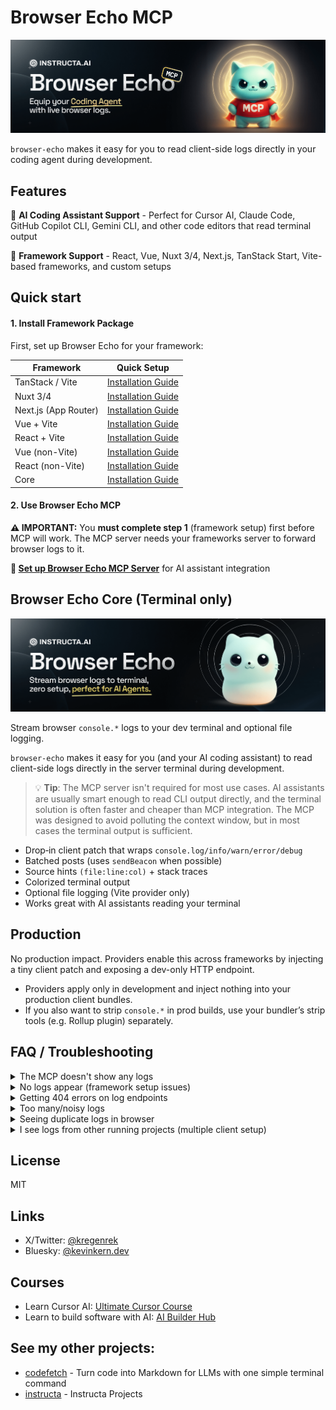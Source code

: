 # Browser Echo MCP

![Browser Echo MCP](public/browser-echo-mcp-banner.png)

`browser-echo` makes it easy for you to read client-side logs directly in your coding agent during development.

## Features

🤖 **AI Coding Assistant Support** - Perfect for Cursor AI, Claude Code, GitHub Copilot CLI, Gemini CLI, and other code editors that read terminal output

🚀 **Framework Support** - React, Vue, Nuxt 3/4, Next.js, TanStack Start, Vite-based frameworks, and custom setups


## Quick start

#### 1. Install Framework Package

First, set up Browser Echo for your framework:

| Framework | Quick Setup |
| --- | --- |
| TanStack / Vite | [Installation Guide](packages/vite/README.md#tanstack-start) |
| Nuxt 3/4 | [Installation Guide](packages/nuxt/README.md) |
| Next.js (App Router) | [Installation Guide](packages/next/README.md) |
| Vue + Vite | [Installation Guide](packages/vite/README.md#vue--vite) |
| React + Vite | [Installation Guide](packages/vite/README.md#react--vite) |
| Vue (non-Vite) | [Installation Guide](packages/vue/README.md) |
| React (non-Vite) | [Installation Guide](packages/react/README.md) |
| Core | [Installation Guide](packages/core/README.md) |

#### 2. Use Browser Echo MCP

**⚠️ IMPORTANT:** You **must complete step 1** (framework setup) first before MCP will work. The MCP server needs your frameworks server to forward browser logs to it.

**📖 [Set up Browser Echo MCP Server](packages/mcp/README.md)** for AI assistant integration

## Browser Echo Core (Terminal only)

![Browser Echo](public/banner.png)

Stream browser `console.*` logs to your dev terminal and optional file logging.

`browser-echo` makes it easy for you (and your AI coding assistant) to read client-side logs directly in the server terminal during development.

> 💡 **Tip**: The MCP server isn't required for most use cases. AI assistants are usually smart enough to read CLI output directly, and the terminal solution is often faster and cheaper than MCP integration. The MCP was designed to avoid polluting the context window, but in most cases the terminal output is sufficient.


- Drop‑in client patch that wraps `console.log/info/warn/error/debug`
- Batched posts (uses `sendBeacon` when possible)
- Source hints `(file:line:col)` + stack traces
- Colorized terminal output
- Optional file logging (Vite provider only)
- Works great with AI assistants reading your terminal

## Production

No production impact. Providers enable this across frameworks by injecting a tiny client patch and exposing a dev-only HTTP endpoint.

* Providers apply only in development and inject nothing into your production client bundles.
* If you also want to strip `console.*` in prod builds, use your bundler’s strip tools (e.g. Rollup plugin) separately.

## FAQ / Troubleshooting

<details>
<summary>The MCP doesn't show any logs</summary>

1. **Make sure you have installed framework support** → See [Install Framework Package](#1-install-framework-package) above
2. **Ensure your development server is running** before starting the MCP server
3. **Restart the MCP server** if logs still don't appear:
   - **In Cursor:** Settings → MCP & Integrations → toggle "browser-echo" off and on
   - **In Claude Code:** Type `/mcp` → Choose "browser-echo" → Enter → Hit `2` to reconnect

</details>

<details>
<summary>No logs appear (framework setup issues)</summary>

* **Vite:** Ensure plugin is added and either `index.html` exists or you import the virtual module manually
* **Nuxt:** Confirm the module is in `modules[]` and you're in dev mode
* **Next.js:** Make sure `app/api/client-logs/route.ts` is exported and `<BrowserEchoScript />` is rendered in `<head>`

</details>

<details>
<summary>Getting 404 errors on log endpoints</summary>

* Using a custom `base` or proxy? Keep the route same‑origin and not behind auth
* Nuxt sometimes proxies dev servers; our module registers a Nitro route directly

</details>

<details>
<summary>Too many/noisy logs</summary>

* Limit to `['warn','error']` and use `stackMode: 'condensed'`

</details>

<details>
<summary>Seeing duplicate logs in browser</summary>

* Set `preserveConsole: false` in your configuration

</details>

<details>
<summary>I see logs from other running projects (multiple client setup)</summary>

If you're running multiple MCP servers in different projects and seeing logs from unrelated projects, ensure each project has its own `.browser-echo-mcp.json` file in its root directory:

1. **Check for ancestor config files**: Look for `.browser-echo-mcp.json` files in parent directories (e.g., `~/projects/.browser-echo-mcp.json`). If found, delete them or move them to specific project roots.

2. **Use distinct ports**: Start each MCP server with a unique port:
   ```bash
   # In project A
   browser-echo-mcp --port 5179

   # In project B
   browser-echo-mcp --port 5180
   ```

3. **Verify project isolation**: Ensure each MCP server was started from within its own project directory (not from a shared parent).

4. **Check process CWD**: If using IDE integrations or task runners, make sure each MCP server process has its `CWD` set to the individual project root.

If the issue persists after following these steps, please [open an issue on GitHub](https://github.com/regenrek/vite-browser-logs/issues) with details about your setup.

</details>

## License

MIT


## Links

- X/Twitter: [@kregenrek](https://x.com/kregenrek)
- Bluesky: [@kevinkern.dev](https://bsky.app/profile/kevinkern.dev)

## Courses
- Learn Cursor AI: [Ultimate Cursor Course](https://www.instructa.ai/en/cursor-ai)
- Learn to build software with AI: [AI Builder Hub](https://www.instructa.ai)

## See my other projects:

* [codefetch](https://github.com/regenrek/codefetch) - Turn code into Markdown for LLMs with one simple terminal command
* [instructa](https://github.com/orgs/instructa/repositories) - Instructa Projects
